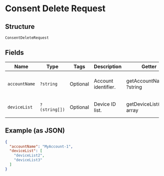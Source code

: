 
# Consent Delete Request

## Structure

`ConsentDeleteRequest`

## Fields

| Name | Type | Tags | Description | Getter | Setter |
|  --- | --- | --- | --- | --- | --- |
| `accountName` | `?string` | Optional | Account identifier. | getAccountName(): ?string | setAccountName(?string accountName): void |
| `deviceList` | `?(string[])` | Optional | Device ID list. | getDeviceList(): ?array | setDeviceList(?array deviceList): void |

## Example (as JSON)

```json
{
  "accountName": "MyAccount-1",
  "deviceList": [
    "deviceList2",
    "deviceList3"
  ]
}
```

